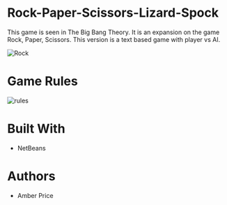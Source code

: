 # Rock-Paper-Scissors-Lizard-Spock
This game is seen in The Big Bang Theory. It is an expansion on the game Rock, Paper, Scissors. This version is a text based game with player vs AI. 

![Rock](https://i.ibb.co/R9Wn1Z4/lizard.png)
# Game Rules
![rules](https://i.ibb.co/47W03zm/FIUAIWEI7-Q0-TCUT-LARGE.jpg)
# Built With
* NetBeans
# Authors
* Amber Price
